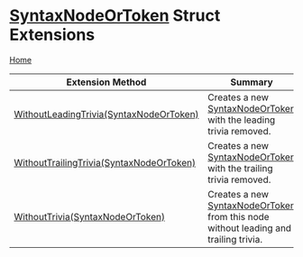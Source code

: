 # [SyntaxNodeOrToken](https://docs.microsoft.com/en-us/dotnet/api/microsoft.codeanalysis.syntaxnodeortoken) Struct Extensions <a name="_Top"></a>

[Home](../../../README.md)

| Extension Method | Summary |
| ---------------- | ------- |
| [WithoutLeadingTrivia(SyntaxNodeOrToken)](../../../Roslynator/SyntaxExtensions/WithoutLeadingTrivia/README.md#Roslynator_SyntaxExtensions_WithoutLeadingTrivia_Microsoft_CodeAnalysis_SyntaxNodeOrToken_) | Creates a new [SyntaxNodeOrToken](https://docs.microsoft.com/en-us/dotnet/api/microsoft.codeanalysis.syntaxnodeortoken) with the leading trivia removed\. |
| [WithoutTrailingTrivia(SyntaxNodeOrToken)](../../../Roslynator/SyntaxExtensions/WithoutTrailingTrivia/README.md#Roslynator_SyntaxExtensions_WithoutTrailingTrivia_Microsoft_CodeAnalysis_SyntaxNodeOrToken_) | Creates a new [SyntaxNodeOrToken](https://docs.microsoft.com/en-us/dotnet/api/microsoft.codeanalysis.syntaxnodeortoken) with the trailing trivia removed\. |
| [WithoutTrivia(SyntaxNodeOrToken)](../../../Roslynator/SyntaxExtensions/WithoutTrivia/README.md#_Top) | Creates a new [SyntaxNodeOrToken](https://docs.microsoft.com/en-us/dotnet/api/microsoft.codeanalysis.syntaxnodeortoken) from this node without leading and trailing trivia\. |

